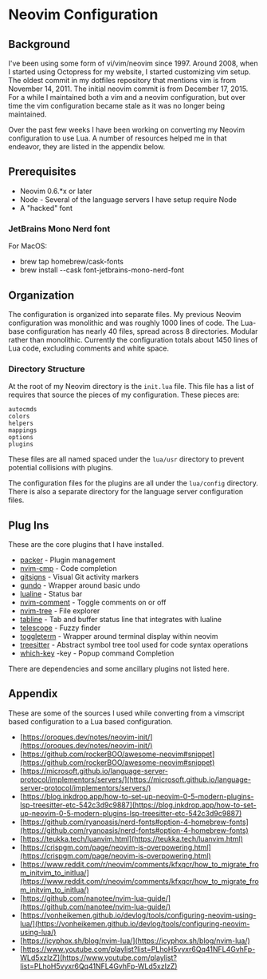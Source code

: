 # Neovim Configuration

## Background
I've been using some form of vi/vim/neovim since 1997. Around 2008, when I started using Octopress
for my website, I started customizing vim setup. The oldest commit in my dotfiles repository that
mentions vim is from November 14, 2011. The initial neovim commit is from December 17, 2015. For a
while I maintained both a vim and a neovim configuration, but over time the vim configuration
became stale as it was no longer being maintained.

Over the past few weeks I have been working on converting my Neovim configuration to use Lua. A
number of resources helped me in that endeavor, they are listed in the appendix below.

## Prerequisites

* Neovim 0.6.*x or later
* Node - Several of the language servers I have setup require Node
* A "hacked" font

### JetBrains Mono Nerd font
For MacOS:

* brew tap homebrew/cask-fonts
* brew install --cask font-jetbrains-mono-nerd-font

## Organization
The configuration is organized into separate files. My previous Neovim configuration was monolithic
and was roughly 1000 lines of code. The Lua-base configuration has nearly 40 files, spread across 8
directories. Modular rather than monolithic. Currently the configuration totals about 1450 lines of
Lua code, excluding comments and white space.

### Directory Structure
At the root of my Neovim directory is the `init.lua` file. This file has a list of requires that
source the pieces of my configuration. These pieces are:

    autocmds
    colors
    helpers
    mappings
    options
    plugins

These files are all named spaced under the `lua/usr` directory to prevent potential collisions with
plugins.

The configuration files for the plugins are all under the `lua/config` directory. There is also a
separate directory for the language server configuration files.

## Plug Ins
These are the core plugins that I have installed.

* [packer](https://github.com/wbthomason/packer.nvim "packer") - Plugin management
* [nvim-cmp](https://github.com/hrsh7th/nvim-cmp "nvim-cmp") - Code completion
* [gitsigns](https://github.com/lewis6991/gitsigns.nvim "gitsigns") - Visual Git activity markers
* [gundo](https://github.com/sjl/gundo.vim "gundo") - Wrapper around basic undo
* [lualine](https://github.com/nvim-lualine/lualine.nvim "lualine") - Status bar
* [nvim-comment](https://github.com/terrortylor/nvim-comment "nvim-comment") - Toggle comments on or off
* [nvim-tree](https://github.com/kyazdani42/nvim-tree.lua "nvim-tree") - File explorer
* [tabline](https://github.com/kdheepak/tabline.nvim "tabline") - Tab and buffer status line that integrates with lualine
* [telescope](https://github.com/nvim-telescope/telescope.nvim "telescope") - Fuzzy finder
* [toggleterm](https://github.com/akinsho/toggleterm.nvim "toggleterm") - Wrapper around terminal display within neovim
* [treesitter](https://github.com/nvim-treesitter/nvim-treesitter "treesitter") - Abstract symbol tree tool used for code syntax operations
* [which-key](https://github.com/folke/which-key.nvim "which-key") -key - Popup command Completion

There are dependencies and some ancillary plugins not listed here.

## Appendix
These are some of the sources I used while converting from a vimscript based configuration to a Lua
based configuration.

* [https://oroques.dev/notes/neovim-init/](https://oroques.dev/notes/neovim-init/)
* [https://github.com/rockerBOO/awesome-neovim#snippet](https://github.com/rockerBOO/awesome-neovim#snippet)
* [https://microsoft.github.io/language-server-protocol/implementors/servers/](https://microsoft.github.io/language-server-protocol/implementors/servers/)
* [https://blog.inkdrop.app/how-to-set-up-neovim-0-5-modern-plugins-lsp-treesitter-etc-542c3d9c9887](https://blog.inkdrop.app/how-to-set-up-neovim-0-5-modern-plugins-lsp-treesitter-etc-542c3d9c9887)
* [https://github.com/ryanoasis/nerd-fonts#option-4-homebrew-fonts](https://github.com/ryanoasis/nerd-fonts#option-4-homebrew-fonts)
* [https://teukka.tech/luanvim.html](https://teukka.tech/luanvim.html)
* [https://crispgm.com/page/neovim-is-overpowering.html](https://crispgm.com/page/neovim-is-overpowering.html)
* [https://www.reddit.com/r/neovim/comments/kfxqcr/how_to_migrate_from_initvim_to_initlua/](https://www.reddit.com/r/neovim/comments/kfxqcr/how_to_migrate_from_initvim_to_initlua/)
* [https://github.com/nanotee/nvim-lua-guide/](https://github.com/nanotee/nvim-lua-guide/)
* [https://vonheikemen.github.io/devlog/tools/configuring-neovim-using-lua/](https://vonheikemen.github.io/devlog/tools/configuring-neovim-using-lua/)
* [https://icyphox.sh/blog/nvim-lua/](https://icyphox.sh/blog/nvim-lua/)
* [https://www.youtube.com/playlist?list=PLhoH5vyxr6Qq41NFL4GvhFp-WLd5xzIzZ](https://www.youtube.com/playlist?list=PLhoH5vyxr6Qq41NFL4GvhFp-WLd5xzIzZ)
